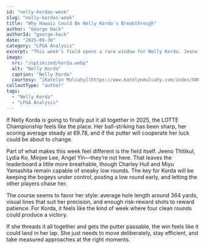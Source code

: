 ```yaml
---
id: "nelly-kordas-week"
slug: "nelly-kordas-week"
title: "Why Hawaii Could Be Nelly Korda's Breakthrough"
author: "George Hack"
authorId: "george-hack"
date: "2025-09-30"
category: "LPGA Analysis"
excerpt: "This week’s field opens a rare window for Nelly Korda. Jeeno Thitikul, Lydia Ko, Minjee Lee, Angel Yin are not around, which leaves the leaderboard a little more breathable."
image:
  src: "/optimized/korda.webp"
  alt: "Nelly Korda"
  caption: "Nelly Korda"
  courtesy: "[Katelyn Mulcahy](https://www.katelynmulcahy.com/index/G0000cplQrtxWDoA/thumbs)"
calloutType: "author"
tags:
  - "Nelly Korda"
  - "LPGA Analysis"
---
```


If Nelly Korda is going to finally put it all together in 2025, the LOTTE Championship feels like the place. Her ball-striking has been sharp, her scoring average steady at 69.78, and if the putter will cooperate her luck could be about to change.

Part of what makes this week feel different is the field itself. Jeeno Thitikul, Lydia Ko, Minjee Lee, Angel Yin—they’re not here. That leaves the leaderboard a little more breathable, though Charley Hull and Miyu Yamashita remain capable of sneaky low rounds. The key for Korda will be keeping the bogeys under control, posting a low round early, and letting the other players chase her.

The course seems to favor her style: average hole length around 364 yards, visual lines that suit her precision, and enough risk-reward shots to reward patience. For Korda, it feels like the kind of week where four clean rounds could produce a victory.

If she threads it all together and gets the putter passable, the win feels like it could land in her lap. She just needs to move deliberately, stay efficient, and take measured approaches at the right moments.
